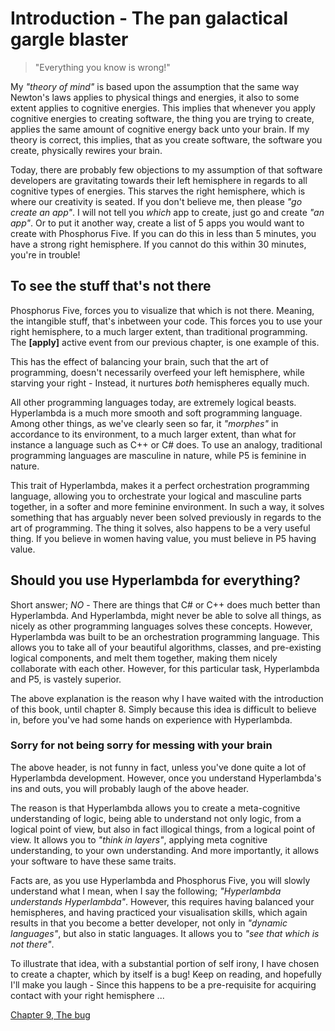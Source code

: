 # Introduction - The pan galactical gargle blaster

> "Everything you know is wrong!"

My *"theory of mind"* is based upon the assumption that the same way Newton's laws applies to physical things and energies, it also to some extent applies to cognitive energies. This implies that whenever you apply cognitive energies to creating software, the thing you are trying to create, applies the same amount of cognitive energy back unto your brain. If my theory is correct, this implies, that as you create software, the software you create, physically rewires your brain.

Today, there are probably few objections to my assumption of that software developers are gravitating towards their left hemisphere in regards to all cognitive types of energies. This starves the right hemisphere, which is where our creativity is seated. If you don't believe me, then please *"go create an app"*. I will not tell you *which* app to create, just go and create *"an app"*. Or to put it another way, create a list of 5 apps you would want to create with Phosphorus Five. If you can do this in less than 5 minutes, you have a strong right hemisphere. If you cannot do this within 30 minutes, you're in trouble!

## To see the stuff that's not there

Phosphorus Five, forces you to visualize that which is not there. Meaning, the intangible stuff, that's inbetween your code. This forces you to use your right hemisphere, to a much larger extent, than traditional programming. The **[apply]** active event from our previous chapter, is one example of this.

This has the effect of balancing your brain, such that the art of programming, doesn't necessarily overfeed your left hemisphere, while starving your right - Instead, it nurtures *both* hemispheres equally much.

All other programming languages today, are extremely logical beasts. Hyperlambda is a much more smooth and soft programming language. Among other things, as we've clearly seen so far, it *"morphes"* in accordance to its environment, to a much larger extent, than what for instance a language such as C++ or C# does. To use an analogy, traditional programming languages are masculine in nature, while P5 is feminine in nature.

This trait of Hyperlambda, makes it a perfect orchestration programming language, allowing you to orchestrate your logical and masculine parts together, in a softer and more feminine environment. In such a way, it solves something that has arguably never been solved previously in regards to the art of programming. The thing it solves, also happens to be a very useful thing. If you believe in women having value, you must believe in P5 having value.

## Should you use Hyperlambda for everything?

Short answer; *NO* - There are things that C# or C++ does much better than Hyperlambda. And Hyperlambda, might never be able to solve all things, as nicely as other programming languages solves these concepts. However, Hyperlambda was built to be an orchestration programming language. This allows you to take all of your beautiful algorithms, classes, and pre-existing logical components, and melt them together, making them nicely collaborate with each other. However, for this particular task, Hyperlambda and P5, is vastely superior.

The above explanation is the reason why I have waited with the introduction of this book, until chapter 8. Simply because this idea is difficult to believe in, before you've had some hands on experience with Hyperlambda.

### Sorry for not being sorry for messing with your brain

The above header, is not funny in fact, unless you've done quite a lot of Hyperlambda development. However, once you understand Hyperlambda's ins and outs, you will probably laugh of the above header.

The reason is that Hyperlambda allows you to create a meta-cognitive understanding of logic, being able to understand not only logic, from a logical point of view, but also in fact illogical things, from a logical point of view. It allows you to *"think in layers"*, applying meta cognitive understanding, to your own understanding. And more importantly, it allows your software to have these same traits.

Facts are, as you use Hyperlambda and Phosphorus Five, you will slowly understand what I mean, when I say the following; *"Hyperlambda understands Hyperlambda"*. However, this requires having balanced your hemispheres, and having practiced your visualisation skills, which again results in that you become a better developer, not only in *"dynamic languages"*, but also in static languages. It allows you to *"see that which is not there"*.

To illustrate that idea, with a substantial portion of self irony, I have chosen to create a chapter, which by itself is a bug! Keep on reading, and hopefully I'll make you laugh - Since this happens to be a pre-requisite for acquiring contact with your right hemisphere ...

[Chapter 9, The bug](chapter-9.md)
